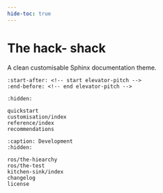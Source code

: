 ```yaml
---
hide-toc: true
---
```


# The hack- shack

A clean customisable Sphinx documentation theme.

```{include} ../README.md
:start-after: <!-- start elevator-pitch -->
:end-before: <!-- end elevator-pitch -->
```

```{toctree}
:hidden:

quickstart
customisation/index
reference/index
recommendations
```

```{toctree}
:caption: Development
:hidden:

ros/the-hiearchy
ros/the-test
kitchen-sink/index
changelog
license
```
